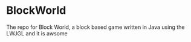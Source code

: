 BlockWorld
==========

The repo for Block World, a block based game written in Java using the LWJGL
and it is awsome
